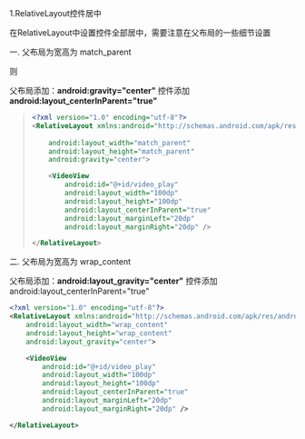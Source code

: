 1.RelativeLayout控件居中

在RelativeLayout中设置控件全部居中，需要注意在父布局的一些细节设置

一. 父布局为宽高为 match_parent

则

父布局添加：**android:gravity="center"**
控件添加   **android:layout_centerInParent="true"**


> ```xml
> <?xml version="1.0" encoding="utf-8"?>
> <RelativeLayout xmlns:android="http://schemas.android.com/apk/res/android"
>  
>     android:layout_width="match_parent"
>     android:layout_height="match_parent"
>     android:gravity="center">
> 
>     <VideoView
>         android:id="@+id/video_play"
>         android:layout_width="100dp"
>         android:layout_height="100dp"
>         android:layout_centerInParent="true"
>         android:layout_marginLeft="20dp"
>         android:layout_marginRight="20dp" />
> 
> </RelativeLayout>
> ```

二. 父布局为宽高为 wrap_content

父布局添加：**android:layout_gravity="center"**
控件添加     android:layout_centerInParent="true"

```xml
<?xml version="1.0" encoding="utf-8"?>
<RelativeLayout xmlns:android="http://schemas.android.com/apk/res/android"
    android:layout_width="wrap_content"
    android:layout_height="wrap_content"
    android:layout_gravity="center">

    <VideoView
        android:id="@+id/video_play"
        android:layout_width="100dp"
        android:layout_height="100dp"
        android:layout_centerInParent="true"
        android:layout_marginLeft="20dp"
        android:layout_marginRight="20dp" />

</RelativeLayout>
```

